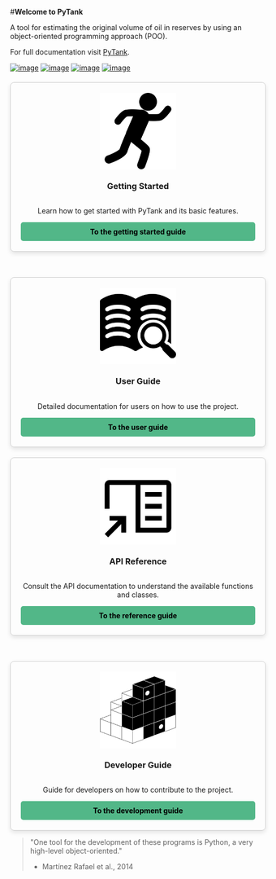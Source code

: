 #**Welcome to PyTank**

A tool for estimating the original volume of oil in reserves by using an
object-oriented programming approach (POO).

For full documentation
visit [PyTank](https://github.com/ESPOL-FICT-PETROLEOS/PYTANK.git).

[![image](https://badge.fury.io/py/pytank.svg)](https://badge.fury.io/py/pytask.svg)
[![image](https://img.shields.io/pypi/pyversions/pytank)](https://img.shields.io/pypi/pyversions/pytank)
[![image](https://github.com/reservoirpy/reservoirpy/actions/workflows/test.yml/badge.svg?branch=master)](https://github.com/reservoirpy/reservoirpy/actions/workflows/test.yml/badge.svg?branch=master)
[![image](https://codecov.io/gh/reservoirpy/reservoirpy/branch/master/graph/badge.svg?token=JC8R1PB5EO)](https://codecov.io/gh/reservoirpy/reservoirpy/branch/master/graph/badge.svg?token=JC8R1PB5EO)



<div class="card-container-1" style="display: flex; flex-wrap: wrap; gap: 50px; 
    margin-top: 20px; justify-content: center;">
    <a href="nav/getting_started/" class="intro-card" style="flex: 1 1 250px; 
        border: 1px solid #ccc; padding: 20px; border-radius: 8px; text-align: 
        center; box-shadow: 0 4px 8px rgba(0,0,0,0.1); display: flex; 
        flex-direction: column; justify-content: space-around; 
        text-decoration: none; color: inherit;">
        <img src="nav/_static/index/getting_started.svg" alt="Getting Started" 
            style="width: 100%; height: 150px; object-fit: contain; 
            border-radius: 8px 8px 0 0;">
        <h3 style="font-weight: bold;">Getting Started</h3>
        <p>Learn how to get started with PyTank and its basic features.</p>
        <span class="button" style="background-color: #52b788; color: black; 
            padding: 10px 15px; border-radius: 5px; text-decoration: none; 
            transition: transform 0.3s ease;font-weight: bold;"> 
            To the getting started guide 
        </span>
    </a>
    <a href="nav/setup/user_guide/" class="intro-card" style="flex: 1 1 250px; 
        border: 1px solid #ccc; padding: 20px; border-radius: 8px; text-align: 
        center; box-shadow: 0 4px 8px rgba(0,0,0,0.1); display: flex; 
        flex-direction: column; justify-content: space-around; 
        text-decoration: none; color: inherit;">
        <img src="nav/_static/index/user_guide.svg" alt="User Guide" style="width: 
            100%; height: 150px; object-fit: contain; 
            border-radius: 8px 8px 0 0;">
        <h3 style="font-weight: bold;">User Guide</h3>
        <p>Detailed documentation for users on how to use the project.</p>
        <span class="button" style="background-color: #52b788; color: black; 
            padding: 10px 15px; border-radius: 5px; text-decoration: none; 
            transition: transform 0.3s ease;font-weight: bold;"> 
            To the user guide 
        </span>
    </a>
</div>

<div class="card-container-2" style="display: flex; flex-wrap: wrap; gap: 50px; 
    margin-top: 20px; justify-content: center;">
    <a href="nav/API/api_reference/" class="intro-card" style="flex: 1 1 250px; 
        border: 1px solid #ccc; padding: 20px; border-radius: 8px; text-align: 
        center; box-shadow: 0 4px 8px rgba(0,0,0,0.1); display: flex; 
        flex-direction: column; justify-content: space-around; 
        text-decoration: none; color: inherit;">
        <img src="nav/_static/index/api.svg" alt="API Reference" style="width: 100%; 
            height: 150px; object-fit: contain; 
            border-radius: 8px 8px 0 0;">
        <h3 style="font-weight: bold;">API Reference</h3>
        <p>Consult the API documentation to understand the available functions 
            and classes.</p>
        <span class="button" style="background-color: #52b788; color: black; 
            padding: 10px 15px; border-radius: 5px; text-decoration: none; 
            transition: transform 0.3s ease;font-weight: bold;"> To the reference guide 
        </span>
    </a>
    <a href="nav/develop/develop_guide/" class="intro-card" 
        style="flex: 1 1 250px; border: 1px solid #ccc; padding: 20px; 
        border-radius: 8px; text-align: center; 
        box-shadow: 0 4px 8px rgba(0,0,0,0.1); display: flex; 
        flex-direction: column; justify-content: space-around; 
        text-decoration: none; color: inherit;">
        <img src="nav/_static/index/dev_guide.svg" alt="Developer Guide" style="width: 
            100%; height: 150px; object-fit: contain; 
            border-radius: 8px 8px 0 0;">
        <h3 style="font-weight: bold;">Developer Guide</h3>
        <p>Guide for developers on how to contribute to the project.</p>
        <span class="button" style="background-color: #52b788; color: black; 
            padding: 10px 15px; border-radius: 5px; text-decoration: none;  
            transition: transform 0.3s ease; font-weight: bold;"> 
            To the development guide 
        </span>
    </a>
</div>

<style>
    .button:active {
        transform: scale(0.95);
        background-color: #0056b3;
    }
</style>

> "One tool for the development of these programs is
> Python, a very high-level object-oriented."
> - Martínez Rafael et al., 2014